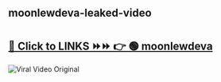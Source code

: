 
 ## moonlewdeva-leaked-video 

# <h2><a href="https://clipsfans.com/moonlewdeva&ref=git">🔗 Click to LINKS ⏩⏩ 👉 🟢 moonlewdeva </a></h2>

<a href="https://clipsfans.com/moonlewdeva&ref=git" rel="nofollow" data-target="animated-image.originalLink"><img src="https://i.ibb.co.com/xMMVF88/686577567.gif" alt="Viral Video Original" style="max-width: 100%; display: inline-block;" data-target="animated-image.originalImage"></a>
